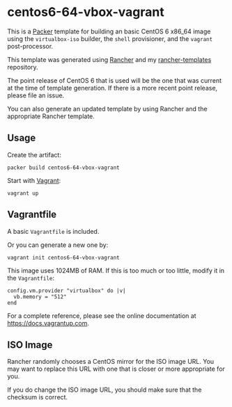 # centos6-64-vbox-vagrant
This is a [Packer](https://packer.io) template for building an basic CentOS 6 x86_64 image using the `virtualbox-iso` builder, the `shell` provisioner, and the `vagrant` post-processor.

This template was generated using [Rancher](https://github.com/mohae/rancher) and my [rancher-templates](https://github.com/mohae/rancher-templates) repository.

The point release of CentOS 6 that is used will be the one that was current at the time of template generation. If there is a more recent point release, please file an issue. 

You can also generate an updated template by using Rancher and the appropriate Rancher template.

## Usage
Create the artifact:

    packer build centos6-64-vbox-vagrant

Start with [Vagrant](https://vagrantup.com):

    vagrant up

## Vagrantfile
A basic `Vagrantfile` is included. 

Or you can generate a new one by:
 
    vagrant init centos6-64-vbox-vagrant

This image uses 1024MB of RAM. If this is too much or too little, modify it in the `Vagrantfile`:

    config.vm.provider "virtualbox" do |v|
      vb.memory = "512"
    end  

For a complete reference, please see the online documentation at https://docs.vagrantup.com.

## ISO Image
Rancher randomly chooses a CentOS mirror for the ISO image URL. You may want to replace this URL with one that is closer or more appropriate for you.

If you do change the ISO image URL, you should make sure that the checksum is correct.